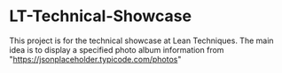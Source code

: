 # LT-Technical-Showcase
<!-- ABOUT THE PROJECT -->

This project is for the technical showcase at Lean Techniques. The main idea is to display a specified photo album information from "https://jsonplaceholder.typicode.com/photos"
